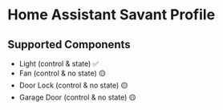 # Home Assistant Savant Profile

## Supported Components

- Light (control & state) ✅
- Fan (control & no state) 🟡
- Door Lock (control & no state) 🟡
- Garage Door (control & no state) 🟡

